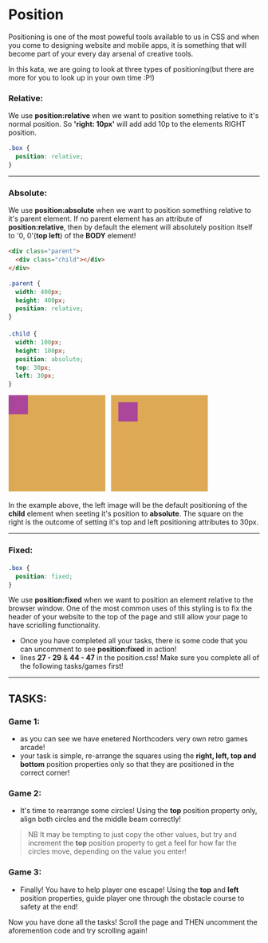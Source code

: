 # Position

Positioning is one of the most poweful tools available to us in CSS and when you come to designing website and mobile apps, it is something that will become part of your every day arsenal of creative tools.

In this kata, we are going to look at three types of positioning(but there are more for you to look up in your own time :P!)

### Relative:

We use **position:relative** when we want to position something relative to it's normal position. So **'right: 10px'** will add add 10p to the elements RIGHT position.

```css
.box {
  position: relative;
}
```

---

### Absolute:

We use **position:absolute** when we want to position something relative to it's parent element. If no parent element has an attribute of **position:relative**, then by default the element will absolutely position itself to '0, 0'(**top left**) of the **BODY** element!

```html
<div class="parent">
  <div class="child"></div>
</div>
```

```css
.parent {
  width: 400px;
  height: 400px;
  position: relative;
}

.child {
  width: 100px;
  height: 100px;
  position: absolute;
  top: 30px;
  left: 30px;
}
```

<img src="./css-example.png" alt="box sizing after" width="400"/>

In the example above, the left image will be the default positioning of the **child** element when seeting it's position to **absolute**. The square on the right is the outcome of setting it's top and left positioning attributes to 30px.

---

### Fixed:

```css
.box {
  position: fixed;
}
```

We use **position:fixed** when we want to position an element relative to the browser window. One of the most common uses of this styling is to fix the header of your website to the top of the page and still allow your page to have scriolling functionality.

- Once you have completed all your tasks, there is some code that you can uncomment to see **position:fixed** in action!
- lines **27 - 29** & **44 - 47** in the position.css! Make sure you complete all of the following tasks/games first!

---

## TASKS:

### Game 1:

- as you can see we have enetered Northcoders very own retro games arcade!
- your task is simple, re-arrange the squares using the **right, left, top and bottom** position properties only so that they are positioned in the correct corner!

### Game 2:

- It's time to rearrange some circles! Using the **top** position property only, align both circles and the middle beam correctly!

> NB It may be tempting to just copy the other values, but try and increment the **top** position property to get a feel for how far the circles move, depending on the value you enter!

### Game 3:

- Finally! You have to help player one escape! Using the **top** and **left** position properties, guide player one through the obstacle course to safety at the end!

Now you have done all the tasks! Scroll the page and THEN uncomment the aforemention code and try scrolling again!
